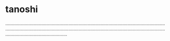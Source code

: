 # tanoshi
........................................................................................................................................................................................................................................................................................................